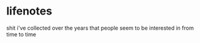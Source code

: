 # lifenotes
shit i've collected over the years that people seem to be interested in from time to time
